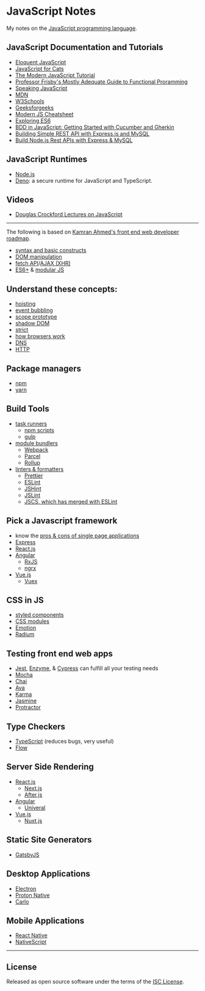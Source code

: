 # JavaScript Notes

My notes on the [JavaScript programming language](https://en.wikipedia.org/wiki/JavaScript).

## JavaScript Documentation and Tutorials
- [Eloquent JavaScript](https://eloquentjavascript.net/)
- [JavaScript for Cats](http://jsforcats.com/)
- [The Modern JavaScript Tutorial](https://javascript.info/)
- [Professor Frisby's Mostly Adequate Guide to Functional Proramming](https://mostly-adequate.gitbooks.io/mostly-adequate-guide/)
- [Speaking JavaScript](http://speakingjs.com/es5/)
- [MDN](https://developer.mozilla.org/en-US/docs/Web/JavaScript)
- [W3Schools](https://www.w3schools.com/js/)
- [Geeksforgeeks](https://www.geeksforgeeks.org/javascript-tutorial/)
- [Modern JS Cheatsheet](https://mbeaudru.github.io/modern-js-cheatsheet/)
- [Exploring ES6](https://exploringjs.com/es6/)
- [BDD in JavaScript: Getting Started with Cucumber and Gherkin](https://www.sitepoint.com/bdd-javascript-cucumber-gherkin/)
- [Building Simple REST API with Express.js and MySQL](https://dev.to/nurofsun/building-simple-rest-api-with-express-js-and-mysql-140p)
- [Build Node.js Rest APIs with Express & MySQL](https://bezkoder.com/node-js-rest-api-express-mysql/)

## JavaScript Runtimes
- [Node.js](https://nodejs.org/en/about/)
- [Deno](https://deno.land/): a secure runtime for JavaScript and TypeScript.

## Videos
- [Douglas Crockford Lectures on JavaScript](https://www.youtube.com/playlist?list=PL62E185BB8577B63D)

---

The following is based on [Kamran Ahmed's front end web developer roadmap](https://roadmap.sh/frontend).

- [syntax and basic constructs](https://developer.mozilla.org/en-US/docs/Web/JavaScript)
- [DOM manipulation](https://developer.mozilla.org/en-US/docs/Learn/JavaScript/Client-side_web_APIs/Manipulating_documents)
- [fetch API](https://developer.mozilla.org/en-US/docs/Web/API/Fetch_API)/[AJAX (XHR)](https://developer.mozilla.org/en-US/docs/Web/API/XMLHttpRequest)
- [ES6+](https://www.codingame.com/playgrounds/6439/modern-es6-javascript-pt--1) & [modular JS](https://developer.mozilla.org/en-US/docs/Web/JavaScript/Guide/Modules)

## Understand these concepts:
- [hoisting](https://developer.mozilla.org/en-US/docs/Glossary/Hoisting)
- [event bubbling](https://developer.mozilla.org/en-US/docs/Web/API/Event/bubbles)
- [scope prototype](https://developer.mozilla.org/en-US/docs/Web/JavaScript/Inheritance_and_the_prototype_chain)
- [shadow DOM](https://developer.mozilla.org/en-US/docs/Web/Web_Components/Using_shadow_DOM)
- [strict](https://developer.mozilla.org/en-US/docs/Web/JavaScript/Reference/Strict_mode)
- [how browsers work](https://developer.mozilla.org/en-US/docs/Learn/Getting_started_with_the_web/How_the_Web_works)
- [DNS](https://en.wikipedia.org/wiki/Domain_Name_System)
- [HTTP](https://en.wikipedia.org/wiki/Hypertext_Transfer_Protocol)

## Package managers
- [npm](https://en.wikipedia.org/wiki/Npm_%28software%29)
- [yarn](https://yarnpkg.com/lang/en/docs/)

## Build Tools
- [task runners](https://www.smashingmagazine.com/2016/06/harness-machines-productive-task-runners/)
  - [npm scripts](https://docs.npmjs.com/misc/scripts)
  - [gulp](https://gulpjs.com/docs/en/getting-started/quick-start)
- [module bundlers](https://dev.to/tanhauhau/what-is-module-bundler-and-how-does-it-work-3gp2)
  - [Webpack](https://webpack.js.org/)
  - [Parcel](https://parceljs.org/getting_started.html)
  - [Rollup](https://rollupjs.org/guide/en/)
- [linters & formatters](https://www.gistia.com/javascript-linters-formatter-prettier-eslint/)
  - [Prettier](https://prettier.io/docs/en/comparison.html)
  - [ESLint](https://eslint.org/docs/user-guide/getting-started)
  - [JSHint](https://jshint.com/)
  - [JSLint](https://jslint.com/)
  - [JSCS, which has merged with ESLint](https://jscs-dev.github.io/)

## Pick a Javascript framework
- know the [pros & cons of single page applications](https://medium.com/@NeotericEU/single-page-application-vs-multiple-page-application-2591588efe58)
- [Express](https://expressjs.com/en/starter/installing.html)
- [React.js](https://reactjs.org/docs/getting-started.html)
- [Angular](https://angular.io/start)
  - [RxJS](https://rxjs-dev.firebaseapp.com/guide/overview)
  - [ngrx](https://ngrx.io/)
- [Vue.js](https://vuejs.org/v2/guide/)
  - [Vuex](https://vuex.vuejs.org/)

## CSS in JS
- [styled components](https://styled-components.com/)
- [CSS modules](https://github.com/css-modules/css-modules)
- [Emotion](https://emotion.sh/docs/introduction)
- [Radium](https://formidable.com/open-source/radium/)

## Testing front end web apps
- [Jest](https://jestjs.io/docs/en/getting-started.html),
  [Enzyme](https://airbnb.io/enzyme/), &
  [Cypress](https://docs.cypress.io/guides/getting-started/installing-cypress.html) can fulfill all your testing needs
- [Mocha](https://mochajs.org/#getting-started)
- [Chai](https://www.chaijs.com/)
- [Ava](https://www.npmjs.com/package/ava)
- [Karma](https://www.npmjs.com/package/karma)
- [Jasmine](https://www.npmjs.com/package/jasmine)
- [Protractor](https://www.npmjs.com/package/protractor)

## Type Checkers
- [TypeScript](https://www.typescriptlang.org/docs/handbook/typescript-in-5-minutes.html) (reduces bugs, very useful)
- [Flow](https://flow.org/)

## Server Side Rendering
- [React.js](https://reactjs.org/docs/getting-started.html)
  - [Next.js](https://nextjs.org/learn/basics/getting-started)
  - [After.js](https://github.com/jaredpalmer/after.js/blob/master/README.md)
- [Angular](https://angular.io/start)
  - [Univeral](https://blog.angular-university.io/angular-universal/)
- [Vue.js](https://vuejs.org/v2/guide/)
  - [Nuxt.js](https://nuxtjs.org/guide/)

## Static Site Generators
- [GatsbyJS](https://www.gatsbyjs.org/docs/)

## Desktop Applications
- [Electron](https://electronjs.org/)
- [Proton Native](https://proton-native.js.org/)
- [Carlo](https://github.com/GoogleChromeLabs/carlo)

## Mobile Applications
- [React Native](https://facebook.github.io/react-native/)
- [NativeScript](https://www.nativescript.org/)

---

## License

Released as open source software under the terms of the [ISC License](https://en.wikipedia.org/wiki/ISC_license).
